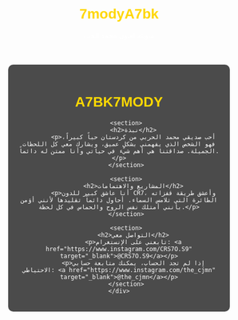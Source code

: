 # 7modyA7bk
سويته لعيون محمد الحب
<!DOCTYPE html>
<html lang="ar">
<head>
    <meta charset="UTF-8">
    <meta name="viewport" content="width=device-width, initial-scale=1.0">
    <title>A7BK7MODY</title>
    <style>
        body {
            font-family: Arial, sans-serif;
            background-image: url('https://example.com/ronaldo-header-goal.jpg'); /* تأكد من استبدال هذا الرابط بالصورة الفعلية */
            background-size: cover;
            color: white;
            text-align: center;
        }
        .container {
            background-color: rgba(0, 0, 0, 0.7);
            padding: 20px;
            margin: 50px auto;
            width: 80%;
            border-radius: 10px;
        }
        h1 {
            color: #FFD700;
        }
        a {
            color: #1DA1F2;
            text-decoration: none;
            font-size: 20px;
        }
    </style>
</head> <link rel="stylesheet" type="text/css" href="style.css"> 
<body>
    <div class="container">
        <h1>A7BK7MODY</h1>
        
        <section>
            <h2>نبذة</h2>
            <p>أحب صديقي محمد الحربي من كردستان حباً كبيراً، فهو الشخص الذي يفهمني بشكلٍ عميق، ويشارك معي كل اللحظات الجميلة. صداقتنا هي أهم شيء في حياتي وأنا ممتن له دائماً.</p>
        </section>

        <section>
            <h2>المشاريع والاهتمامات</h2>
            <p>أنا عاشق كبير للدون CR7، وأعشق طريقة قفزاته الطائرة التي تلامس السماء. أحاول دائماً تقليدها لأنني أؤمن بأنني أمتلك نفس الروح والحماس في كل لحظة.</p>
        </section>

        <section>
            <h2>التواصل معي</h2>
            <p>تابعني على الإنستغرام: <a href="https://www.instagram.com/CRS7O.S9" target="_blank">@CRS7O.S9</a></p>
            <p>إذا لم تجد الحساب، يمكنك متابعة حسابي الاحتياطي: <a href="https://www.instagram.com/the_cjmn" target="_blank">@the_cjmn</a></p>
        </section>
    </div>
</body>
</html>
